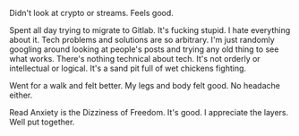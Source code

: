 Didn't look at crypto or streams. Feels good.

Spent all day trying to migrate to Gitlab. It's fucking stupid. I hate everything about it. Tech problems and solutions are so arbitrary. I'm just randomly googling around looking at people's posts and trying any old thing to see what works. There's nothing technical about tech. It's not orderly or intellectual or logical. It's a sand pit full of wet chickens fighting.

Went for a walk and felt better. My legs and body felt good. No headache either.

Read Anxiety is the Dizziness of Freedom. It's good. I appreciate the layers. Well put together.
